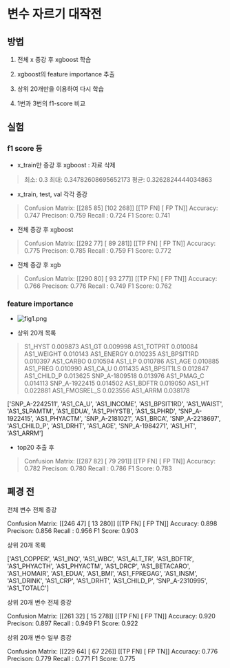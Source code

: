# 변수 자르기 대작전

## 방법

1. 전체 x 증강 후 xgboost 학습

2. xgboost의 feature importance 추출

3. 상위 20개만을 이용하여 다시 학습

4. 1번과 3번의 f1-score 비교

## 실험

### f1 score 등

- x_train만 증강 후 xgboost : 자료 삭제

> 최소: 0.3
> 최대: 0.34782608695652173
> 평균: 0.3262824444034863

- x_train, test, val 각각 증강

> Confusion Matrix:
> [[285 85]
>  [102 268]]
>  [[TP FN]
>  [ FP TN]]
>  Accuracy: 0.747
>  Precison: 0.759
>  Recall : 0.724
>  F1 Score: 0.741

- 전체 증강 후 xgboost

> Confusion Matrix:
> [[292 77]
>  [ 89 281]]
>  [[TP FN]
>  [ FP TN]]
>  Accuracy: 0.775
>  Precison: 0.785
>  Recall : 0.759
>  F1 Score: 0.772

- 전체 증강 후 xgb

> Confusion Matrix:
> [[290 80]
>  [ 93 277]]
>  [[TP FN]
>  [ FP TN]]
>  Accuracy: 0.766
>  Precison: 0.776
>  Recall : 0.749
>  F1 Score: 0.762

### feature importance

- ![fig1.png](C:\GIthub\KoGES_OP\Docs\231120\fig1.png)

- 상위 20개 목록

> S1_HYST 0.009873
> AS1_GT 0.009998
> AS1_TOTPRT 0.010084
> AS1_WEIGHT 0.010143
> AS1_ENERGY 0.010235
> AS1_BPSIT1RD 0.010397
> AS1_CARBO 0.010594
> AS1_LP 0.010786
> AS1_AGE 0.010885
> AS1_PREG 0.010990
> AS1_CA_U 0.011435
> AS1_BPSIT1LS 0.012847
> AS1_CHILD_P 0.013625
> SNP_A-1809518 0.013976
> AS1_PMAG_C 0.014113
> SNP_A-1922415 0.014502
> AS1_BDFTR 0.019050
> AS1_HT 0.022881
> AS1_FMOSREL_S 0.023556
> AS1_ARRM 0.038178

['SNP_A-2242511', 'AS1_CA_U', 'AS1_INCOME', 'AS1_BPSIT1RD',
 'AS1_WAIST', 'AS1_SLPAMTM', 'AS1_EDUA', 'AS1_PHYSTB', 'AS1_SLPHRD',
 'SNP_A-1922415', 'AS1_PHYACTM', 'SNP_A-2181021', 'AS1_BRCA',
 'SNP_A-2218697', 'AS1_CHILD_P', 'AS1_DRHT', 'AS1_AGE',
 'SNP_A-1984271', 'AS1_HT', 'AS1_ARRM']

- top20 추출 후

> Confusion Matrix:
> [[287 82]
>  [ 79 291]]
>  [[TP FN]
>  [ FP TN]]
>  Accuracy: 0.782
>  Precison: 0.780
>  Recall : 0.786
>  F1 Score: 0.783

## 폐경 전

전체 변수 전체 증강

Confusion Matrix:
[[246 47]
 [ 13 280]]
 [[TP FN]
 [ FP TN]]
 Accuracy: 0.898
 Precison: 0.856
 Recall : 0.956
 F1 Score: 0.903



상위 20개 목록

['AS1_COPPER', 'AS1_INQ', 'AS1_WBC', 'AS1_ALT_TR', 'AS1_BDFTR',
 'AS1_PHYACTH', 'AS1_PHYACTM', 'AS1_DRCP', 'AS1_BETACARO',
 'AS1_HOMAIR', 'AS1_EDUA', 'AS1_BMI', 'AS1_FPREGAG', 'AS1_INSM',
 'AS1_DRINK', 'AS1_CRP', 'AS1_DRHT', 'AS1_CHILD_P', 'SNP_A-2310995',
 'AS1_TOTALC']



상위 20개 변수 전체 증강

Confusion Matrix:
[[261 32]
 [ 15 278]]
 [[TP FN]
 [ FP TN]]
 Accuracy: 0.920
 Precison: 0.897
 Recall : 0.949
 F1 Score: 0.922



상위 20개 변수 일부 증강

Confusion Matrix:
[[229 64]
 [ 67 226]]
 [[TP FN]
 [ FP TN]]
 Accuracy: 0.776
 Precison: 0.779
 Recall : 0.771
 F1 Score: 0.775

